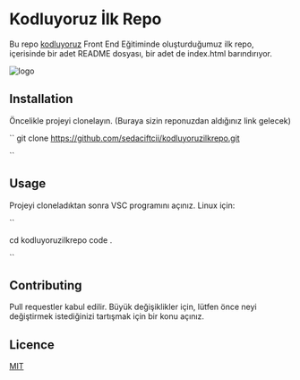 # Kodluyoruz İlk Repo

Bu repo [kodluyoruz](https://www.google.com) Front End Eğitiminde oluşturduğumuz ilk repo, içerisinde bir adet README dosyası, bir adet de index.html barındırıyor.

![logo](https://www.google.com/url?sa=i&url=https%3A%2F%2Fcommons.wikimedia.org%2Fwiki%2FFile%3AMarkdown-mark-solid.svg&psig=AOvVaw2Qm-BJvmsn3nz25ge91SgE&ust=1677738907874000&source=images&cd=vfe&ved=0CBAQjRxqFwoTCMDTzs-Ouv0CFQAAAAAdAAAAABAE)

## Installation
Öncelikle projeyi clonelayın. (Buraya sizin reponuzdan aldığınız link gelecek)

``
git clone https://github.com/sedaciftcii/kodluyoruzilkrepo.git

``
## Usage

Projeyi cloneladıktan sonra VSC programını açınız.
Linux için:

``

cd kodluyoruzilkrepo
code .

``
## Contributing

Pull requestler kabul edilir. Büyük değişiklikler için, lütfen önce neyi değiştirmek istediğinizi tartışmak için bir konu açınız.

## Licence

[MIT](https://google.com)